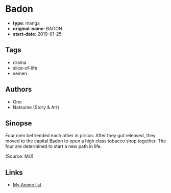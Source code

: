 # Badon

-   **type**: manga
-   **original-name**: BADON
-   **start-date**: 2019-01-25

## Tags

-   drama
-   slice-of-life
-   seinen

## Authors

-   Ono
-   Natsume (Story & Art)

## Sinopse

Four men befriended each other in prison. After they got released, they moved to the capital Badon to open a high class tobacco shop together. The four are determined to start a new path in life.

(Source: MU)

## Links

-   [My Anime list](https://myanimelist.net/manga/119174/Badon)
